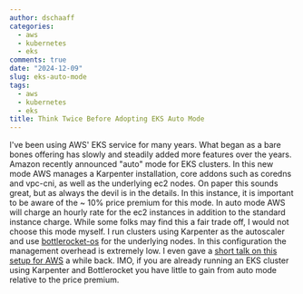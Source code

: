 ```yaml
---
author: dschaaff
categories:
  - aws
  - kubernetes
  - eks
comments: true
date: "2024-12-09"
slug: eks-auto-mode
tags:
  - aws
  - kubernetes
  - eks
title: Think Twice Before Adopting EKS Auto Mode
---
```


I've been using AWS' EKS service for many years. What began as a bare bones
offering has slowly and steadily added more features over the years. Amazon
recently announced "auto" mode for EKS clusters. In this new mode AWS manages a
Karpenter installation, core addons such as coredns and vpc-cni, as well as the
underlying ec2 nodes. On paper this sounds great, but as always the devil is in
the details. In this instance, it is important to be aware of the ~ 10% price premium for
this mode. In auto mode AWS will charge an hourly rate for the ec2 instances in
addition to the standard instance charge. While some folks may find this a fair
trade off, I would not choose this mode myself. I run clusters using Karpenter
as the autoscaler and use
[bottlerocket-os](https://github.com/bottlerocket-os/bottlerocket) for the
underlying nodes. In this configuration the management overhead is extremely low. I even gave a [short talk on this setup for AWS](https://www.youtube.com/watch?v=ngFciGgJsbw) a while back. IMO, if you are already running an EKS cluster using Karpenter and Bottlerocket you have little to gain from auto mode relative to the price premium.
